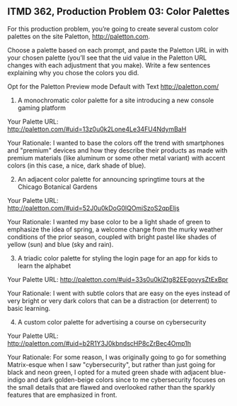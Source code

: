 ## ITMD 362, Production Problem 03: Color Palettes

For this production problem, you’re going to create several custom color palettes on the site
Paletton, http://paletton.com.

Choose a palette based on each prompt, and paste the Paletton URL in with your chosen palette
(you’ll see that the uid value in the Paletton URL changes with each adjustment that you make).
Write a few sentences explaining why you chose the colors you did.

Opt for the Paletton Preview mode Default with Text http://paletton.com/

1. A monochromatic color palette for a site introducing a new console gaming platform

Your Palette URL: http://paletton.com/#uid=13z0u0k2Lone4Le34FU4NdymBaH

Your Rationale: I wanted to base the colors off the trend with smartphones and "premium" devices and how they describe their products as made with premium materials (like aluminum or some other metal variant) with accent colors (in this case, a nice, dark shade of blue).

2. An adjacent color palette for announcing springtime tours at the Chicago Botanical Gardens

Your Palette URL: http://paletton.com/#uid=52J0u0kDoG0lQOmiSzoS2qpEljs

Your Rationale: I wanted my base color to be a light shade of green to emphasize the idea of spring, a welcome change from the murky weather conditions of the prior season, coupled with bright pastel like shades of yellow (sun) and blue (sky and rain).

3. A triadic color palette for styling the login page for an app for kids to learn the alphabet

Your Palette URL: http://paletton.com/#uid=33s0u0klZtg82EEgovysZtExBpr

Your Rationale: I went with subtle colors that are easy on the eyes instead of very bright or very dark colors that can be a distraction (or deterrent) to basic learning.

4. A custom color palette for advertising a course on cybersecurity

Your Palette URL: http://paletton.com/#uid=b2R1Y3J0kbndscHP8cZrBec4Omp1h

Your Rationale: For some reason, I was originally going to go for something Matrix-esque when I saw "cybersecurity", but rather than just going for black and neon green, I opted for a muted green shade with adjacent blue-indigo and dark golden-beige colors since to me cybersecurity focuses on the small details that are flawed and overlooked rather than the sparkly features that are emphasized in front.
